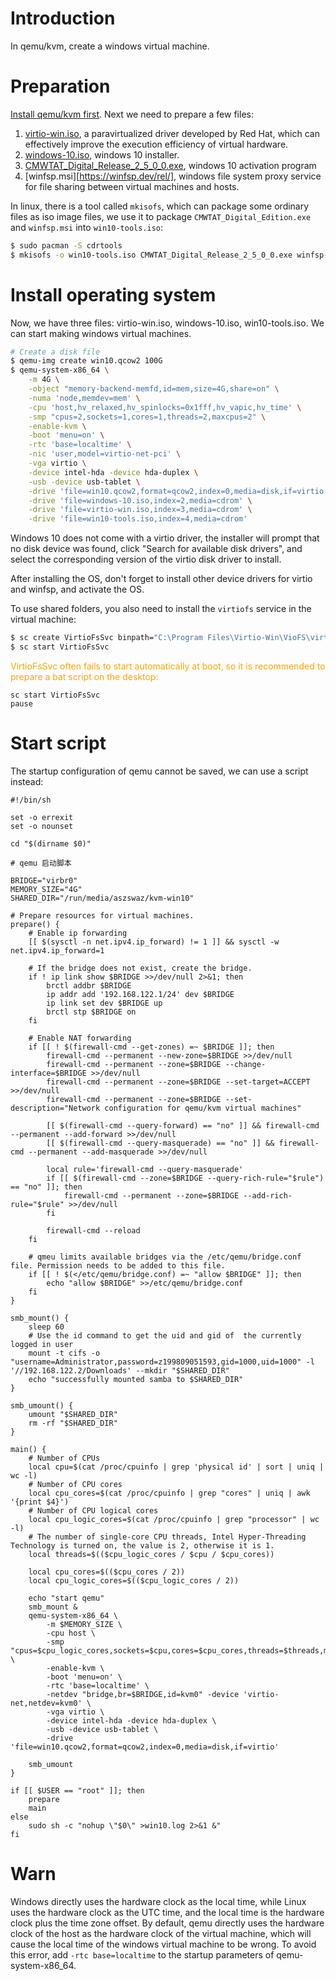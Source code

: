# Introduction

In qemu/kvm, create a windows virtual machine.

# Preparation

[Install qemu/kvm first](kvm.md). Next we need to prepare a few files:

1. [virtio-win.iso](https://github.com/virtio-win/virtio-win-pkg-scripts/blob/master/README.md), a paravirtualized driver developed by Red Hat, which can effectively improve the execution efficiency of virtual hardware.
2. [windows-10.iso](https://www.microsoft.com/zh-cn/software-download/windows10ISO), windows 10 installer.
3. [CMWTAT_Digital_Release_2_5_0_0.exe](https://github.com/aszswaz/CMWTAT_Digital_Edition), windows 10 activation program
4. [winfsp.msi][https://winfsp.dev/rel/], windows file system proxy service for file sharing between virtual machines and hosts.

In linux, there is a tool called `mkisofs`, which can package some ordinary files as iso image files, we use it to package `CMWTAT_Digital_Edition.exe` and `winfsp.msi` into `win10-tools.iso`:

```bash
$ sudo pacman -S cdrtools
$ mkisofs -o win10-tools.iso CMWTAT_Digital_Release_2_5_0_0.exe winfsp-1.11.22176.msi
```

# Install operating system

Now, we have three files: virtio-win.iso, windows-10.iso, win10-tools.iso. We can start making windows virtual machines.

```bash
# Create a disk file
$ qemu-img create win10.qcow2 100G
$ qemu-system-x86_64 \
    -m 4G \
    -object "memory-backend-memfd,id=mem,size=4G,share=on" \
    -numa 'node,memdev=mem' \
    -cpu 'host,hv_relaxed,hv_spinlocks=0x1fff,hv_vapic,hv_time' \
    -smp "cpus=2,sockets=1,cores=1,threads=2,maxcpus=2" \
    -enable-kvm \
    -boot 'menu=on' \
    -rtc 'base=localtime' \
    -nic 'user,model=virtio-net-pci' \
    -vga virtio \
    -device intel-hda -device hda-duplex \
    -usb -device usb-tablet \
    -drive 'file=win10.qcow2,format=qcow2,index=0,media=disk,if=virtio' \
    -drive 'file=windows-10.iso,index=2,media=cdrom' \
    -drive 'file=virtio-win.iso,index=3,media=cdrom' \
    -drive 'file=win10-tools.iso,index=4,media=cdrom'
```

Windows 10 does not come with a virtio driver, the installer will prompt that no disk device was found, click "Search for available disk drivers", and select the corresponding version of the virtio disk driver to install.

After installing the OS, don't forget to install other device drivers for virtio and winfsp, and activate the OS.

To use shared folders, you also need to install the `virtiofs` service in the virtual machine:

```bash
$ sc create VirtioFsSvc binpath="C:\Program Files\Virtio-Win\VioFS\virtiofs.exe" start=auto depend="WinFsp.Launcher/VirtioFsDrv" DisplayName="Virtio FS Service"
$ sc start VirtioFsSvc
```

<font color="orange">VirtioFsSvc often fails to start automatically at boot, so it is recommended to prepare a bat script on the desktop:</font>

```basic
sc start VirtioFsSvc
pause
```

# Start script

The startup configuration of qemu cannot be saved, we can use a script instead:

```shell
#!/bin/sh

set -o errexit
set -o nounset

cd "$(dirname $0)"

# qemu 启动脚本

BRIDGE="virbr0"
MEMORY_SIZE="4G"
SHARED_DIR="/run/media/aszswaz/kvm-win10"

# Prepare resources for virtual machines.
prepare() {
    # Enable ip forwarding
    [[ $(sysctl -n net.ipv4.ip_forward) != 1 ]] && sysctl -w net.ipv4.ip_forward=1

    # If the bridge does not exist, create the bridge.
    if ! ip link show $BRIDGE >>/dev/null 2>&1; then
        brctl addbr $BRIDGE
        ip addr add '192.168.122.1/24' dev $BRIDGE
        ip link set dev $BRIDGE up
        brctl stp $BRIDGE on
    fi

    # Enable NAT forwarding
    if [[ ! $(firewall-cmd --get-zones) =~ $BRIDGE ]]; then
        firewall-cmd --permanent --new-zone=$BRIDGE >>/dev/null
        firewall-cmd --permanent --zone=$BRIDGE --change-interface=$BRIDGE >>/dev/null
        firewall-cmd --permanent --zone=$BRIDGE --set-target=ACCEPT >>/dev/null
        firewall-cmd --permanent --zone=$BRIDGE --set-description="Network configuration for qemu/kvm virtual machines"

        [[ $(firewall-cmd --query-forward) == "no" ]] && firewall-cmd --permanent --add-forward >>/dev/null
        [[ $(firewall-cmd --query-masquerade) == "no" ]] && firewall-cmd --permanent --add-masquerade >>/dev/null

        local rule='firewall-cmd --query-masquerade'
        if [[ $(firewall-cmd --zone=$BRIDGE --query-rich-rule="$rule") == "no" ]]; then
            firewall-cmd --permanent --zone=$BRIDGE --add-rich-rule="$rule" >>/dev/null
        fi

        firewall-cmd --reload
    fi

    # qmeu limits available bridges via the /etc/qemu/bridge.conf file. Permission needs to be added to this file.
    if [[ ! $(</etc/qemu/bridge.conf) =~ "allow $BRIDGE" ]]; then
        echo "allow $BRIDGE" >>/etc/qemu/bridge.conf
    fi
}

smb_mount() {
    sleep 60
    # Use the id command to get the uid and gid of  the currently logged in user
    mount -t cifs -o "username=Administrator,password=z199809051593,gid=1000,uid=1000" -l '//192.168.122.2/Downloads' --mkdir "$SHARED_DIR"
    echo "successfully mounted samba to $SHARED_DIR"
}

smb_umount() {
    umount "$SHARED_DIR"
    rm -rf "$SHARED_DIR"
}

main() {
    # Number of CPUs
    local cpu=$(cat /proc/cpuinfo | grep 'physical id' | sort | uniq | wc -l)
    # Number of CPU cores
    local cpu_cores=$(cat /proc/cpuinfo | grep "cores" | uniq | awk '{print $4}')
    # Number of CPU logical cores
    local cpu_logic_cores=$(cat /proc/cpuinfo | grep "processor" | wc -l)
    # The number of single-core CPU threads, Intel Hyper-Threading Technology is turned on, the value is 2, otherwise it is 1.
    local threads=$(($cpu_logic_cores / $cpu / $cpu_cores))

    local cpu_cores=$(($cpu_cores / 2))
    local cpu_logic_cores=$(($cpu_logic_cores / 2))

    echo "start qemu"
    smb_mount &
    qemu-system-x86_64 \
        -m $MEMORY_SIZE \
        -cpu host \
        -smp "cpus=$cpu_logic_cores,sockets=$cpu,cores=$cpu_cores,threads=$threads,maxcpus=$cpu_logic_cores" \
        -enable-kvm \
        -boot 'menu=on' \
        -rtc 'base=localtime' \
        -netdev "bridge,br=$BRIDGE,id=kvm0" -device 'virtio-net,netdev=kvm0' \
        -vga virtio \
        -device intel-hda -device hda-duplex \
        -usb -device usb-tablet \
        -drive 'file=win10.qcow2,format=qcow2,index=0,media=disk,if=virtio'

    smb_umount
}

if [[ $USER == "root" ]]; then
    prepare
    main
else
    sudo sh -c "nohup \"$0\" >win10.log 2>&1 &"
fi
```

# Warn

Windows directly uses the hardware clock as the local time, while Linux uses the hardware clock as the UTC time, and the local time is the hardware clock plus the time zone offset. By default, qemu directly uses the hardware clock of the host as the hardware clock of the virtual machine, which will cause the local time of the windows virtual machine to be wrong. To avoid this error, add `-rtc base=localtime` to the startup parameters of qemu-system-x86_64.